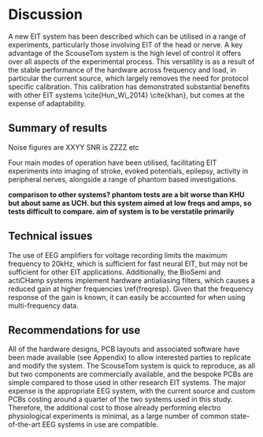 # Discussion
A new EIT system has been described which can be utilised in a range of experiments, particularly those involving EIT of the head or nerve. A key advantage of the ScouseTom system is the high level of control it offers over all aspects of the experimental process. This versatility is as a result of the stable performance of the hardware across frequency and load, in particular the current source, which largely removes the need for protocol specific calibration. This calibration has demonstrated substantial benefits with other EIT systems \cite{Hun_Wi_2014} \cite{khan}, but comes at the expense of adaptability.



## Summary of results
Noise figures are XXYY
SNR is ZZZZ etc

Four main modes of operation have been utilised, facilitating EIT experiments into imaging of stroke, evoked potentials, epilepsy, activity in peripheral nerves, alongside a range of phantom based investigations.

**comparison to other systems? phantom tests are a bit worse than KHU but about same as UCH. but this system aimed at low freqs and amps, so tests difficult to compare. aim of system is to be verstatile primarily**

## Technical issues
The use of EEG amplifiers for voltage recording limits the maximum frequency to 20kHz, which is sufficient for fast neural EIT, but may not be sufficient for other EIT applications. Additionally, the BioSemi and actiCHamp systems implement hardware antialiasing filters, which causes a reduced gain at higher frequencies \ref{freqresp}. Given that the frequency response of the gain is known, it can easily be accounted for when using multi-frequency data.  


## Recommendations for use
All of the hardware designs, PCB layouts and associated software have been made available (see Appendix) to allow interested parties to replicate and modify the system. The ScouseTom system is quick to reproduce, as all but two components are commercially available, and the bespoke PCBs are simple compared to those used in other research EIT systems. The major expense is the appropriate EEG system, with the current source and custom PCBs costing around a quarter of the two systems used in this study. Therefore, the additional cost to those already performing electro physiological experiments is minimal, as a large number of common state-of-the-art EEG systems in use are compatible. 